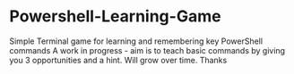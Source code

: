 # Powershell-Learning-Game
Simple Terminal game for learning and remembering key PowerShell commands
A work in progress - aim is to teach basic commands by giving you 3 opportunities and a hint. Will grow over time.
Thanks
